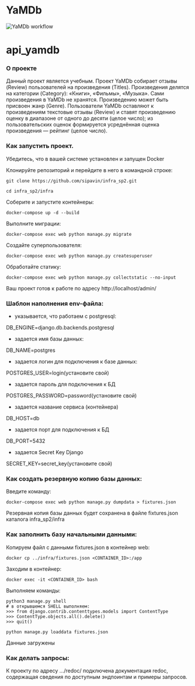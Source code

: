 # YaMDb

![YaMDb workflow](https://github.com/sipavin/yamdb_final/actions/workflows/yamdb_workflow.yml/badge.svg)

# api_yamdb

### О проекте

Данный проект является учебным.
Проект YaMDb собирает отзывы (Review) пользователей на произведения (Titles). Произведения делятся на категории (Category): «Книги», «Фильмы», «Музыка».
Сами произведения в YaMDb не хранятся.
Произведению может быть присвоен жанр (Genre).
Пользователи YaMDb оставляют к произведениям текстовые отзывы (Review) и ставят произведению оценку в диапазоне от одного до десяти (целое число); из пользовательских оценок формируется усреднённая оценка произведения — рейтинг (целое число).

### Как запустить проект.

Убедитесь, что в вашей системе установлен и запущен Docker

Клонируйте репозиторий и перейдите в него в командной строке:

```
git clone https://github.com/sipavin/infra_sp2.git
```

```
cd infra_sp2/infra
```

Соберите и запустите контейнеры:

```
docker-compose up -d --build
```

Выполните миграции:
```
docker-compose exec web python manage.py migrate
```

Создайте суперпользователя:

```
docker-compose exec web python manage.py createsuperuser
```

Обработайте статику:

```
docker-compose exec web python manage.py collectstatic --no-input
```

Ваш проект готов к работе по адресу http://localhost/admin/


### Шаблон наполнения env-файла:

- указывается, что работаем с postgresql:

DB_ENGINE=django.db.backends.postgresql

- задается имя базы данных:

DB_NAME=postgres

- задается логин для подключения к базе данных:

POSTGRES_USER=login(установите свой)

- задается пароль для подключения к БД

POSTGRES_PASSWORD=password(установите свой)

- задается название сервиса (контейнера)

DB_HOST=db

- задается порт для подключения к БД

DB_PORT=5432

- задается Secret Key Django

SECRET_KEY=secret_key(установите свой)


### Как создать резервную копию базы данных:

Введите команду:

```
docker-compose exec web python manage.py dumpdata > fixtures.json
```

Резервная копия базы данных будет сохранена в файле fixtures.json
каталога infra_sp2/infra

### Как заполнить базу начальными данными:

Копируем файл с данными fixtures.json в контейнер web:

```
docker cp ../infra/fixtures.json <CONTAINER_ID>:/app
```

Заходим в контейнер:

```
docker exec -it <CONTAINER_ID> bash
```

Выполняем команды:

```
python3 manage.py shell  
# в открывшемся SHELL выполняем:
>>> from django.contrib.contenttypes.models import ContentType
>>> ContentType.objects.all().delete()
>>> quit()

python manage.py loaddata fixtures.json 
```

Данные загружены

### Как делать запросы:

К проекту по адресу .../redoc/ подключена документация redoc, содержащая сведения по доступным эндпоинтам и примеры запросов.
